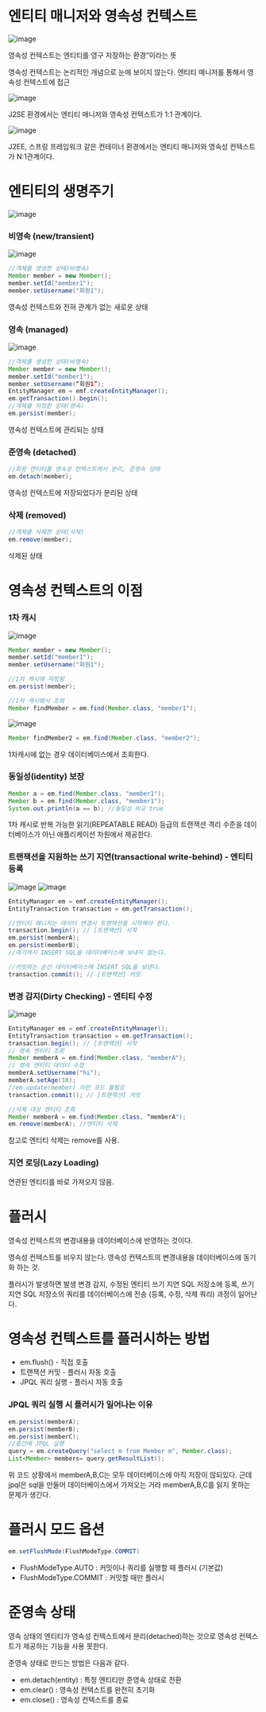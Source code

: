 # 엔티티 매니저와 영속성 컨텍스트

![image](https://user-images.githubusercontent.com/65898555/179675141-96200df8-6b01-4a3e-b101-aa9b40339836.png)

영속성 컨텍스트는 엔티티를 영구 저장하는 환경”이라는 뜻

영속성 컨텍스트는 논리적인 개념으로 눈에 보이지 않는다. 엔티티 매니저를 통해서 영속성 컨텍스트에 접근

![image](https://user-images.githubusercontent.com/65898555/179675435-e7865487-dc21-4841-8172-8bd32ec1c79e.png)

J2SE 환경에서는 엔티티 매니저와 영속성 컨텍스트가 1:1 관계이다.

![image](https://user-images.githubusercontent.com/65898555/179675512-25d8537e-7375-4e6a-9cb4-a18bdb83c0a7.png)

J2EE, 스프링 프레임워크 같은 컨테이너 환경에서는 엔티티 매니저와 영속성 컨텍스트가 N:1관계이다.



# 엔티티의 생명주기

![image](https://user-images.githubusercontent.com/65898555/179675633-8b6106fc-3916-4770-9127-27882a3b0046.png)

### 비영속 (new/transient)

![image](https://user-images.githubusercontent.com/65898555/179675795-7d20d5b1-9b99-4bf3-8bbf-dd183f4f33a9.png)
```java
//객체를 생성한 상태(비영속) 
Member member = new Member(); 
member.setId("member1"); 
member.setUsername("회원1");
```
영속성 컨텍스트와 전혀 관계가 없는 새로운 상태 


### 영속 (managed)

![image](https://user-images.githubusercontent.com/65898555/179675870-a8082b3e-71f8-4520-8483-12d92693680a.png)
```java
//객체를 생성한 상태(비영속) 
Member member = new Member(); 
member.setId("member1"); 
member.setUsername(“회원1”);
EntityManager em = emf.createEntityManager();
em.getTransaction().begin();
//객체를 저장한 상태(영속)
em.persist(member);
```
영속성 컨텍스트에 관리되는 상태 

### 준영속 (detached)

```java
//회원 엔티티를 영속성 컨텍스트에서 분리, 준영속 상태 
em.detach(member); 
```
영속성 컨텍스트에 저장되었다가 분리된 상태 

### 삭제 (removed)

```java
//객체를 삭제한 상태(삭제) 
em.remove(member);
```
삭제된 상태

# 영속성 컨텍스트의 이점

### 1차 캐시 

![image](https://user-images.githubusercontent.com/65898555/179676388-baa89877-b38a-4e5e-ab02-c6055c08d21e.png)

```java
Member member = new Member();
member.setId("member1");
member.setUsername("회원1");

//1차 캐시에 저장됨
em.persist(member);

//1차 캐시에서 조회
Member findMember = em.find(Member.class, "member1");
```
![image](https://user-images.githubusercontent.com/65898555/179676453-5a0d6271-9b0b-4be4-a553-d63e1d942664.png)
```java
Member findMember2 = em.find(Member.class, "member2");
```
1차캐시에 없는 경우 데이터베이스에서 조회한다.


### 동일성(identity) 보장 

```java
Member a = em.find(Member.class, "member1"); 
Member b = em.find(Member.class, "member1");
System.out.println(a == b); //동일성 비교 true
```

1차 캐시로 반복 가능한 읽기(REPEATABLE READ) 등급의 트랜잭션 격리 수준을 데이터베이스가 아닌 애플리케이션 차원에서 제공한다.



### 트랜잭션을 지원하는 쓰기 지연(transactional write-behind) - 엔티티 등록

![image](https://user-images.githubusercontent.com/65898555/179676783-06c08c0d-faa4-41aa-a6df-594de505fe66.png)
![image](https://user-images.githubusercontent.com/65898555/179676811-c417128a-3497-4207-9be1-64c0eb9ad6b7.png)

```java
EntityManager em = emf.createEntityManager();
EntityTransaction transaction = em.getTransaction();

//엔티티 매니저는 데이터 변경시 트랜잭션을 시작해야 한다.
transaction.begin(); // [트랜잭션] 시작
em.persist(memberA);
em.persist(memberB);
//여기까지 INSERT SQL을 데이터베이스에 보내지 않는다.

//커밋하는 순간 데이터베이스에 INSERT SQL을 보낸다.
transaction.commit(); // [트랜잭션] 커밋
```

### 변경 감지(Dirty Checking) - 엔티티 수정

![image](https://user-images.githubusercontent.com/65898555/179676959-ff66b958-7f0e-4cd2-aebf-f2b1363dc0f6.png)

```java
EntityManager em = emf.createEntityManager();
EntityTransaction transaction = em.getTransaction();
transaction.begin(); // [트랜잭션] 시작
// 영속 엔티티 조회
Member memberA = em.find(Member.class, "memberA");
// 영속 엔티티 데이터 수정
memberA.setUsername("hi");
memberA.setAge(10);
//em.update(member) 이런 코드 불필요
transaction.commit(); // [트랜잭션] 커밋
```

```java
//삭제 대상 엔티티 조회 
Member memberA = em.find(Member.class, “memberA");
em.remove(memberA); //엔티티 삭제
```
참고로 엔티티 삭제는 remove를 사용.

### 지연 로딩(Lazy Loading)

연관된 엔티티를 바로 가져오지 않음.


# 플러시

영속성 컨텍스트의 변경내용을 데이터베이스에 반영하는 것이다.

영속성 컨텍스트를 비우지 않는다. 영속성 컨텍스트의 변경내용을 데이터베이스에 동기화 하는 것.

플러시가 발생하면 발생 변경 감지, 수정된 엔티티 쓰기 지연 SQL 저장소에 등록, 쓰기 지연 SQL 저장소의 쿼리를 데이터베이스에 전송 (등록, 수정, 삭제 쿼리) 과정이 일어난다.


# 영속성 컨텍스트를 플러시하는 방법

- em.flush() - 직접 호출 
- 트랜잭션 커밋 - 플러시 자동 호출 
- JPQL 쿼리 실행 - 플러시 자동 호출

### JPQL 쿼리 실행 시 플러시가 일어나는 이유

```java
em.persist(memberA);
em.persist(memberB);
em.persist(memberC);
//중간에 JPQL 실행
query = em.createQuery("select m from Member m", Member.class);
List<Member> members= query.getResultList();
```
위 코드 상황에서 memberA,B,C는 모두 데이터베이스에 아직 저장이 않되있다. 근데 jpql은 sql을 만들어 데이터베이스에서 가져오는 거라 memberA,B,C를 읽지 못하는 문제가 생긴다.


# 플러시 모드 옵션

```java
em.setFlushMode(FlushModeType.COMMIT)
```

- FlushModeType.AUTO : 커밋이나 쿼리를 실행할 때 플러시 (기본값) 
- FlushModeType.COMMIT : 커밋할 때만 플러시


# 준영속 상태

영속 상태의 엔티티가 영속성 컨텍스트에서 분리(detached)하는 것으로 영속성 컨텍스트가 제공하는 기능을 사용 못한다.

준영속 상태로 만드는 방법은 다음과 같다.

- em.detach(entity) : 특정 엔티티만 준영속 상태로 전환 
- em.clear() : 영속성 컨텍스트를 완전히 초기화 
- em.close() : 영속성 컨텍스트를 종료
